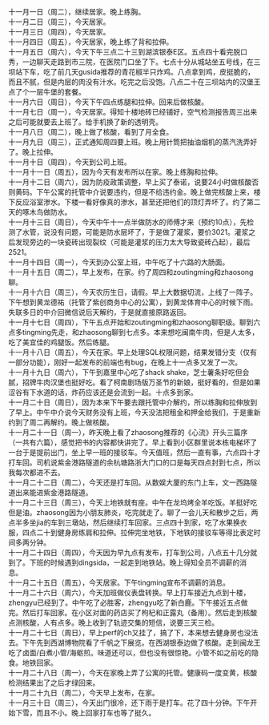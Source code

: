
十一月一日（周二），继续居家。晚上练胸。</br>
十一月二日（周三），今天居家。</br>
十一月三日（周四），今天居家。</br>
十一月四日（周五），今天居家，晚上练了背和拉伸。</br>
十一月五日（周六），今天下午三点二十三到湖滨银泰E区。五点四十看完脱口秀，一边聊天走路到市三院，在医院门口坐了下。七点十分从城站坐五号线，在三坝站下车，吃了前几天gusida推荐的青花椒半只炸鸡。八点拿到鸡，皮挺脆的，而且不腻，但是内层的肉没有汁水。吃完之后没饱。八点二十在三坝站内的汉堡王点了个一层牛堡的套餐。</br>
十一月六日（周日），今天下午四点练腿和拉伸。回来后做核酸。</br>
十一月七日（周一），今天居家。得知十楼地砖已经铺好，空气检测报告周三出来之后可能就要去上班了。给手机换了新的透明壳。</br>
十一月八日（周二），晚上做了核酸，看到了月全食。</br>
十一月九日（周三），正式通知周四要上班。晚上用针筒把抽油烟机的蒸汽洗弄好了。晚上拉伸。</br>
十一月十日（周四），今天到公司上班。</br>
十一月十一日（周五），因为今天有发布所以在家。晚上练胸和拉伸。</br>
十一月十二日（周六），因为防疫政策调整，早上买了泰诺，说要24小时做核酸否则黄码。下午公寓的托管中介说要违约，但是不给违约金。晚上做完核酸上来，楼下反应浴室渗水。下楼一看好像真的渗水，甚至还把他们的顶灯弄坏了。约了第二天的啄木鸟做防水。</br>
十一月十三日（周日），今天中午十一点半做防水的师傅才来（预约10点），先检测了水管，说没有问题，可能是防水层坏了，于是做了灌浆，要价3021。灌浆之后发现旁边的一块瓷砖出现裂纹（可能是灌浆的压力太大导致瓷砖凸起），最后2521。</br>
十一月十四日（周一），今天到办公室上班，中午吃了十六路的大肠面。</br>
十一月十五日（周二），早上发布，在家。约了周四和zoutingming和zhaosong聊。</br>
十一月十六日（周三），今天农历生日，请假。早上大数据切流，上线了一阵子。下午想到黄龙德祐（托管了紫创商务中心的公寓），到黄龙体育中心的时候下雨。失联多日的中介回微信说后天解约，于是就直接原路返回。</br>
十一月十七日（周四），下午五点开始和zoutingming和zhaosong聊职级。聊到六点多tingming先走，和zhaosong聊到七点多。本来想吃闽南牛肉，但是人太多，吃了美宜佳的鸡腿饭。然后练腿。</br>
十一月十八日（周五），今天在家。早上处理SQL权限问题，结果发错分支（仅有一部分功能），刚好一起发布的前端也有bug，在晚上十一点多又发了一次。</br>
十一月十九日（周六），下午到嘉里中心吃了shack shake，芝士薯条好吃但会腻，招牌牛肉汉堡也挺好吃。看了柯南剧场版万圣节的新娘，挺好看的，但是如果涩谷有下水道的话，炸药应该还是会流到一起。十点多到家。</br>
十一月二十日（周日），因为本来下午要去跟托管中介解约，所以练胸和拉伸放到了早上。中午中介说今天财务没有上班，今天没法把租金和押金给我们，于是重新约到了周二再解约。晚上做核酸。</br>
十一月二十一日（周一），昨天晚上看了zhaosong推荐的《心流》开头三篇序（一共有六篇），感觉把书的内容都快讲完了。早上看到小区群里说本栋电梯坏了一台于是提前出门，坐上早一班的接驳车。今天值班，然后一直有事，六点四十才打车回。司机说紫金港路隧道的余杭塘路浙大门口的口是每天四点封到七点，所以我每次都进不去。</br>
十一月二十二日（周二），今天还是打车回。从数娱大厦的东门上车，文一西路隧道出来能进紫金港路隧道。</br>
十一月二十三日（周三），今天上地铁就有座。中午在龙坞烤全羊吃饭。羊挺好吃但是油。zhaosong因为小朋友肺炎，吃完就走了。聊了一会儿天和散步之后，两点半多坐jia的车到三墩站，然后继续打车回家。三点四十到家，吃了水果换衣服，四点二十到健身房练肩和拉伸。拉伸完坐地铁，下地铁的接驳车等得比表定时间多两分钟。</br>
十一月二十四日（周四），今天因为早九点有发布，打车到公司，八点五十几分就到了。下班的时候遇到dingsida，一起走到地铁站。晚上得知全员不调薪的消息。</br>
十一月二十五日（周五），今天居家。下午tingming宣布不调薪的消息。</br>
十一月二十六日（周六），今天加班做仪表盘转换。早上打车接近九点到十楼，zhengyu已经到了。中午吃了必胜客，zhengyu吃了新白鹿。下午接近五点做完。然后打车回家。在小区对面的药店买了枸杞和正露丸（备用）。然后走到核酸点测核酸，人有点多。晚上收到了轨迹交集的短信，说要三天三检。</br>
十一月二十七日（周日），早上perf的ch又挂了，搞了下，本来想去健身房也没法去。下午先到西湖博物院看了千帆之下展览。在西湖银泰边做了核酸。走到闽龙王吃了卤面/白煮小管/海蛎煎。味道还可以，但也没有很惊艳。小管不如之前吃的隐食。地铁回家。</br>
十一月二十八日（周一），今天在家晚上弄了公寓的托管。健康码一度变黄，核酸检测结果出了之后才绿回来。</br>
十一月二十九日（周二），今天早上发布，在家。</br>
十一月三十日（周三），今天出门很冷，还下雨于是打车。花了四十分钟。下午开始下雪，而且不小。晚上回家打车也等了挺久。</br>
